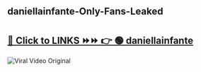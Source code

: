 
 ## daniellainfante-Only-Fans-Leaked

# <h2><a href="https://clipsfans.com/daniellainfante&ref=git">🔗 Click to LINKS ⏩⏩ 👉 🟢 daniellainfante </a></h2>

<a href="https://clipsfans.com/daniellainfante&ref=git" rel="nofollow" data-target="animated-image.originalLink"><img src="https://i.ibb.co.com/xMMVF88/686577567.gif" alt="Viral Video Original" style="max-width: 100%; display: inline-block;" data-target="animated-image.originalImage"></a>
